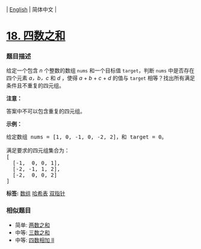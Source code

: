 | [English](README_EN.md) | 简体中文 |

# [18. 四数之和](https://leetcode-cn.com/problems/4sum)
 ### 题目描述
<p>给定一个包含&nbsp;<em>n</em> 个整数的数组&nbsp;<code>nums</code>&nbsp;和一个目标值&nbsp;<code>target</code>，判断&nbsp;<code>nums</code>&nbsp;中是否存在四个元素 <em>a，</em><em>b，c</em>&nbsp;和 <em>d</em>&nbsp;，使得&nbsp;<em>a</em> + <em>b</em> + <em>c</em> + <em>d</em>&nbsp;的值与&nbsp;<code>target</code>&nbsp;相等？找出所有满足条件且不重复的四元组。</p>

<p><strong>注意：</strong></p>

<p>答案中不可以包含重复的四元组。</p>

<p><strong>示例：</strong></p>

<pre>给定数组 nums = [1, 0, -1, 0, -2, 2]，和 target = 0。

满足要求的四元组集合为：
[
  [-1,  0, 0, 1],
  [-2, -1, 1, 2],
  [-2,  0, 0, 2]
]
</pre>

**标签:**  [数组](https://leetcode-cn.com/tag/array) [哈希表](https://leetcode-cn.com/tag/hash-table) [双指针](https://leetcode-cn.com/tag/two-pointers) 
 ### 相似题目
- 简单:	[两数之和](https://leetcode-cn.com/problems/two-sum) 
- 中等:	[三数之和](https://leetcode-cn.com/problems/3sum) 
- 中等:	[四数相加 II](https://leetcode-cn.com/problems/4sum-ii) 
